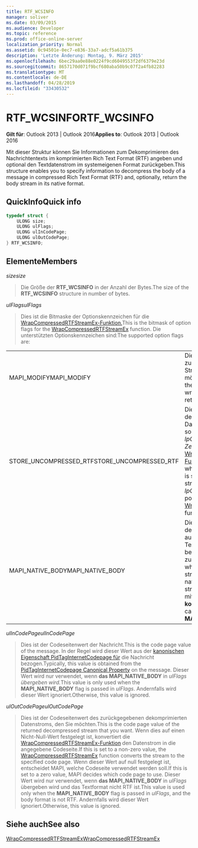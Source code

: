 ```yaml
---
title: RTF_WCSINFO
manager: soliver
ms.date: 03/09/2015
ms.audience: Developer
ms.topic: reference
ms.prod: office-online-server
localization_priority: Normal
ms.assetid: 0c94501e-0ec7-e836-33a7-adcf5a61b375
description: 'Letzte Änderung: Montag, 9. März 2015'
ms.openlocfilehash: 6bec29aa0e88e0224f9cd6049553f2df6379e23d
ms.sourcegitcommit: 8657170d071f9bcf680aba50b9c07f2a4fb82283
ms.translationtype: MT
ms.contentlocale: de-DE
ms.lasthandoff: 04/28/2019
ms.locfileid: "33430532"
---
```

# <a name="rtf_wcsinfo"></a><span data-ttu-id="865ed-103">RTF_WCSINFO</span><span class="sxs-lookup"><span data-stu-id="865ed-103">RTF_WCSINFO</span></span>

  
  
<span data-ttu-id="865ed-104">**Gilt für**: Outlook 2013 | Outlook 2016</span><span class="sxs-lookup"><span data-stu-id="865ed-104">**Applies to**: Outlook 2013 | Outlook 2016</span></span> 
  
<span data-ttu-id="865ed-105">Mit dieser Struktur können Sie Informationen zum Dekomprimieren des Nachrichtentexts im komprimierten Rich Text Format (RTF) angeben und optional den Textdatenstrom im systemeigenen Format zurückgeben.</span><span class="sxs-lookup"><span data-stu-id="865ed-105">This structure enables you to specify information to decompress the body of a message in compressed Rich Text Format (RTF) and, optionally, return the body stream in its native format.</span></span>
  
## <a name="quick-info"></a><span data-ttu-id="865ed-106">QuickInfo</span><span class="sxs-lookup"><span data-stu-id="865ed-106">Quick info</span></span>

```cpp
typedef struct { 
    ULONG size; 
    ULONG ulFlags; 
    ULONG ulInCodePage; 
    ULONG ulOutCodePage; 
} RTF_WCSINFO;

```

## <a name="members"></a><span data-ttu-id="865ed-107">Elemente</span><span class="sxs-lookup"><span data-stu-id="865ed-107">Members</span></span>

 <span data-ttu-id="865ed-108">_size_</span><span class="sxs-lookup"><span data-stu-id="865ed-108">_size_</span></span>
  
> <span data-ttu-id="865ed-109">Die Größe der **RTF_WCSINFO** in der Anzahl der Bytes.</span><span class="sxs-lookup"><span data-stu-id="865ed-109">The size of the **RTF_WCSINFO** structure in number of bytes.</span></span> 
    
 <span data-ttu-id="865ed-110">_ulFlags_</span><span class="sxs-lookup"><span data-stu-id="865ed-110">_ulFlags_</span></span>
  
> <span data-ttu-id="865ed-111">Dies ist die Bitmaske der Optionskennzeichen für die [WrapCompressedRTFStreamEx-Funktion.](wrapcompressedrtfstreamex.md)</span><span class="sxs-lookup"><span data-stu-id="865ed-111">This is the bitmask of option flags for the [WrapCompressedRTFStreamEx](wrapcompressedrtfstreamex.md) function.</span></span> <span data-ttu-id="865ed-112">Die unterstützten Optionskennzeichen sind:</span><span class="sxs-lookup"><span data-stu-id="865ed-112">The supported option flags are:</span></span> 
    
|||
|:-----|:-----|
|<span data-ttu-id="865ed-113">MAPI_MODIFY</span><span class="sxs-lookup"><span data-stu-id="865ed-113">MAPI_MODIFY</span></span>  <br/> |<span data-ttu-id="865ed-114">Dies gibt an, ob der Client die zurückgegebene umschlossene Streamschnittstelle schreiben möchte.</span><span class="sxs-lookup"><span data-stu-id="865ed-114">This indicates whether the client intends to write the wrapped stream interface that is returned.</span></span>  <br/> |
|<span data-ttu-id="865ed-115">STORE_UNCOMPRESSED_RTF</span><span class="sxs-lookup"><span data-stu-id="865ed-115">STORE_UNCOMPRESSED_RTF</span></span>  <br/> |<span data-ttu-id="865ed-116">Dies gibt an, ob der dekomprimierte RTF in den Datenstrom geschrieben werden soll, auf den der  _lpCompressedRTFStream-Zeiger_ der [WrapCompressedRTFStreamEx-Funktion](wrapcompressedrtfstreamex.md) verweist.</span><span class="sxs-lookup"><span data-stu-id="865ed-116">This indicates whether the decompressed RTF is supposed to be written to the stream that is pointed to by the  _lpCompressedRTFStream_ pointer of the [WrapCompressedRTFStreamEx](wrapcompressedrtfstreamex.md) function.</span></span>  <br/> |
|<span data-ttu-id="865ed-117">MAPI_NATIVE_BODY</span><span class="sxs-lookup"><span data-stu-id="865ed-117">MAPI_NATIVE_BODY</span></span>  <br/> |<span data-ttu-id="865ed-118">Dies gibt an, ob der dekomprimierte Datenstrom auch in den systemeigenen Textkörper konvertiert wird, bevor der Datenstrom zurückgibt.</span><span class="sxs-lookup"><span data-stu-id="865ed-118">This indicates whether the decompressed stream is also converted to the native body before returning the stream.</span></span> <span data-ttu-id="865ed-119">Dieses Flag kann nicht mit dem MAPI_MODIFY **kombiniert** werden.</span><span class="sxs-lookup"><span data-stu-id="865ed-119">This flag cannot be combined with the **MAPI_MODIFY** flag.</span></span>  <br/> |
   
 <span data-ttu-id="865ed-120">_ulInCodePage_</span><span class="sxs-lookup"><span data-stu-id="865ed-120">_ulInCodePage_</span></span>
  
> <span data-ttu-id="865ed-121">Dies ist der Codeseitenwert der Nachricht.</span><span class="sxs-lookup"><span data-stu-id="865ed-121">This is the code page value of the message.</span></span> <span data-ttu-id="865ed-122">In der Regel wird dieser Wert aus der [kanonischen Eigenschaft PidTagInternetCodepage für](pidtaginternetcodepage-canonical-property.md) die Nachricht bezogen.</span><span class="sxs-lookup"><span data-stu-id="865ed-122">Typically, this value is obtained from the [PidTagInternetCodepage Canonical Property](pidtaginternetcodepage-canonical-property.md) on the message.</span></span> <span data-ttu-id="865ed-123">Dieser Wert wird nur verwendet, wenn **das MAPI_NATIVE_BODY** in _ulFlags übergeben wird._</span><span class="sxs-lookup"><span data-stu-id="865ed-123">This value is only used when the **MAPI_NATIVE_BODY** flag is passed in  _ulFlags_.</span></span> <span data-ttu-id="865ed-124">Andernfalls wird dieser Wert ignoriert.</span><span class="sxs-lookup"><span data-stu-id="865ed-124">Otherwise, this value is ignored.</span></span>
    
 <span data-ttu-id="865ed-125">_ulOutCodePage_</span><span class="sxs-lookup"><span data-stu-id="865ed-125">_ulOutCodePage_</span></span>
  
> <span data-ttu-id="865ed-126">Dies ist der Codeseitenwert des zurückgegebenen dekomprimierten Datenstroms, den Sie möchten.</span><span class="sxs-lookup"><span data-stu-id="865ed-126">This is the code page value of the returned decompressed stream that you want.</span></span> <span data-ttu-id="865ed-127">Wenn dies auf einen Nicht-Null-Wert festgelegt ist, konvertiert die [WrapCompressedRTFStreamEx-Funktion](wrapcompressedrtfstreamex.md) den Datenstrom in die angegebene Codeseite.</span><span class="sxs-lookup"><span data-stu-id="865ed-127">If this is set to a non-zero value, the [WrapCompressedRTFStreamEx](wrapcompressedrtfstreamex.md) function converts the stream to the specified code page.</span></span> <span data-ttu-id="865ed-128">Wenn dieser Wert auf null festgelegt ist, entscheidet MAPI, welche Codeseite verwendet werden soll.</span><span class="sxs-lookup"><span data-stu-id="865ed-128">If this is set to a zero value, MAPI decides which code page to use.</span></span> <span data-ttu-id="865ed-129">Dieser Wert wird nur verwendet, wenn **das MAPI_NATIVE_BODY** in  _ulFlags_ übergeben wird und das Textformat nicht RTF ist.</span><span class="sxs-lookup"><span data-stu-id="865ed-129">This value is used only when the **MAPI_NATIVE_BODY** flag is passed in  _ulFlags_, and the body format is not RTF.</span></span> <span data-ttu-id="865ed-130">Andernfalls wird dieser Wert ignoriert.</span><span class="sxs-lookup"><span data-stu-id="865ed-130">Otherwise, this value is ignored.</span></span>
    
## <a name="see-also"></a><span data-ttu-id="865ed-131">Siehe auch</span><span class="sxs-lookup"><span data-stu-id="865ed-131">See also</span></span>



[<span data-ttu-id="865ed-132">WrapCompressedRTFStreamEx</span><span class="sxs-lookup"><span data-stu-id="865ed-132">WrapCompressedRTFStreamEx</span></span>](wrapcompressedrtfstreamex.md)

